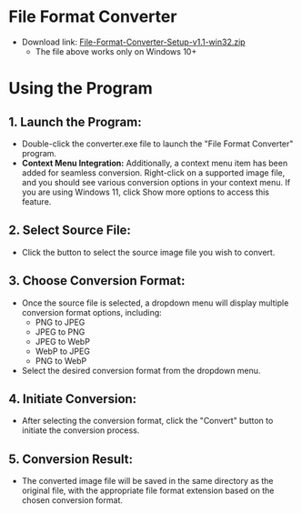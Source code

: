 # File Format Converter

- Download link: [File-Format-Converter-Setup-v1.1-win32.zip](https://github.com/vorlie/FileFormatConverter/releases/download/v1.1/File-Format-Converter-Setup-v1.1-win32.zip.exe)
    - The file above works only on Windows 10+

# Using the Program
## 1. Launch the Program:

- Double-click the converter.exe file to launch the "File Format Converter" program.
- **Context Menu Integration:** Additionally, a context menu item has been added for seamless conversion. Right-click on a supported image file, and you should see various conversion options in your context menu. If you are using Windows 11, click Show more options to access this feature.
## 2. Select Source File:

- Click the button to select the source image file you wish to convert.
## 3. Choose Conversion Format:

- Once the source file is selected, a dropdown menu will display multiple conversion format options, including:
    - PNG to JPEG
    - JPEG to PNG
    - JPEG to WebP
    - WebP to JPEG
    - PNG to WebP
- Select the desired conversion format from the dropdown menu.
## 4. Initiate Conversion:

- After selecting the conversion format, click the "Convert" button to initiate the conversion process.
## 5. Conversion Result:

- The converted image file will be saved in the same directory as the original file, with the appropriate file format extension based on the chosen conversion format.
